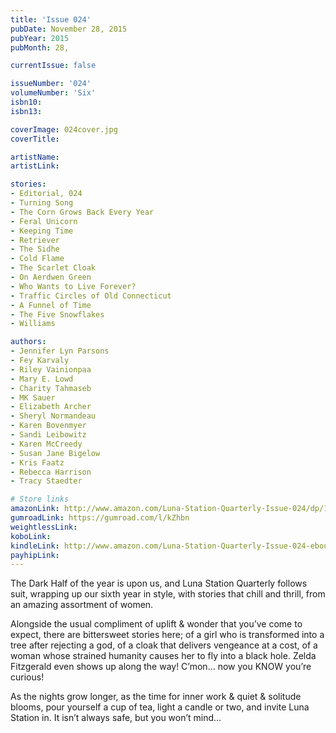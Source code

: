 ```yaml
---
title: 'Issue 024'
pubDate: November 28, 2015
pubYear: 2015
pubMonth: 28,

currentIssue: false

issueNumber: '024'
volumeNumber: 'Six'
isbn10:
isbn13:

coverImage: 024cover.jpg
coverTitle:

artistName:
artistLink:

stories: 
- Editorial, 024
- Turning Song
- The Corn Grows Back Every Year
- Feral Unicorn
- Keeping Time
- Retriever
- The Sidhe
- Cold Flame
- The Scarlet Cloak
- On Aerdwen Green
- Who Wants to Live Forever?
- Traffic Circles of Old Connecticut
- A Funnel of Time
- The Five Snowflakes
- Williams

authors: 
- Jennifer Lyn Parsons
- Fey Karvaly
- Riley Vainionpaa
- Mary E. Lowd
- Charity Tahmaseb
- MK Sauer
- Elizabeth Archer
- Sheryl Normandeau
- Karen Bovenmyer
- Sandi Leibowitz
- Karen McCreedy
- Susan Jane Bigelow
- Kris Faatz
- Rebecca Harrison
- Tracy Staedter

# Store links
amazonLink: http://www.amazon.com/Luna-Station-Quarterly-Issue-024/dp/1938697715/
gumroadLink: https://gumroad.com/l/kZhbn
weightlessLink: 
koboLink:
kindleLink: http://www.amazon.com/Luna-Station-Quarterly-Issue-024-ebook/dp/B018R66LM4/
payhipLink: 
---
```

The Dark Half of the year is upon us, and Luna Station Quarterly follows suit, wrapping up our sixth year in style, with stories that chill and thrill, from an amazing assortment of women.

Alongside the usual compliment of uplift &amp; wonder that you’ve come to expect, there are bittersweet stories here; of a girl who is transformed into a tree after rejecting a god, of a cloak that delivers vengeance at a cost, of a woman whose strained humanity causes her to fly into a black hole. Zelda Fitzgerald even shows up along the way! C’mon… now you KNOW you’re curious!

As the nights grow longer, as the time for inner work &amp; quiet &amp; solitude blooms, pour yourself a cup of tea, light a candle or two, and invite Luna Station in. It isn’t always safe, but you won’t mind…
        